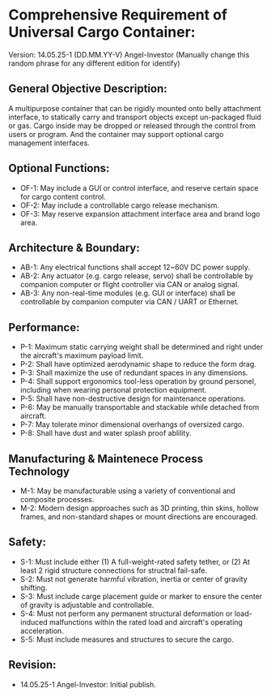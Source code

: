# Comprehensive Requirement of Universal Cargo Container:

Version: 14.05.25-1 (DD.MM.YY-V) Angel-Investor (Manually change this random phrase for any different edition for identify)

## General Objective Description:
A multipurpose container that can be rigidly mounted onto belly attachment interface, to statically carry and transport objects except un-packaged fluid or gas. 
Cargo inside may be dropped or released through the control from users or program. And the container may support optional cargo management interfaces.

## Optional Functions:
  - OF-1: May include a GUI or control interface, and reserve certain space for cargo content control.
  - OF-2: May include a controllable cargo release mechanism.
  - OF-3: May reserve expansion attachment interface area and brand logo area.

## Architecture & Boundary:
  - AB-1: Any electrical functions shall accept 12~60V DC power supply.
  - AB-2: Any actuator (e.g. cargo release, servo) shall be controllable by companion computer or flight controller via CAN or analog signal.
  - AB-3: Any non-real-time modules (e.g. GUI or interface) shall be controllable by companion computer via CAN / UART or Ethernet.

## Performance:
  - P-1: Maximum static carrying weight shall be determined and right under the aircraft's maximum payload limit.
  - P-2: Shall have optimized aerodynamic shape to reduce the form drag.
  - P-3: Shall maximize the use of redundant spaces in any dimensions.
  - P-4: Shall support ergonomics tool-less operation by ground personel, including when wearing personal protection equipment.
  - P-5: Shall have non-destructive design for maintenance operations.
  - P-6: May be manually transportable and stackable while detached from aircraft.
  - P-7: May tolerate minor dimensional overhangs of oversized cargo.
  - P-8: Shall have dust and water splash proof ablility.

## Manufacturing & Maintenece Process Technology
  - M-1: May be manufacturable using a variety of conventional and composite processes.
  - M-2: Modern design approaches such as 3D printing, thin skins, hollow frames, and non-standard shapes or mount directions are encouraged.

## Safety:
  - S-1: Must include either (1) A full-weight-rated safety tether, or (2) At least 2 rigid structure connections for structral fail-safe.
  - S-2: Must not generate harmful vibration, inertia or center of gravity shifting.
  - S-3: Must include carge placement guide or marker to ensure the center of gravity is adjustable and controllable.
  - S-4: Must not perform any permanent structural deformation or load-induced malfunctions within the rated load and aircraft's operating acceleration.
  - S-5: Must include measures and structures to secure the cargo.

## Revision:
  - 14.05.25-1 Angel-Investor: Initial publish.
